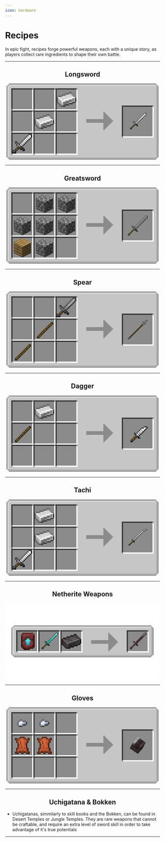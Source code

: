 ```yaml
---
icon: hardware
---
```

# Recipes
In epic fight, recipes forge powerful weapons, each with a unique story, as players collect rare ingredients to shape their own battle.

<center>

***
## Longsword

![](https://github.com/MetalKnight56/EpicFight-Files/blob/Wiki-Images/Recipes/longsword_recipe.gif?raw=true)

***
## Greatsword

![](https://github.com/MetalKnight56/EpicFight-Files/blob/Wiki-Images/Recipes/greatsword_recipe.gif?raw=true)

***
## Spear

![](https://github.com/MetalKnight56/EpicFight-Files/blob/Wiki-Images/Recipes/spear_recipe.gif?raw=true)

***
## Dagger

![](https://github.com/MetalKnight56/EpicFight-Files/blob/Wiki-Images/Recipes/dagger_recipe.gif?raw=true)

***
## Tachi

![](https://github.com/MetalKnight56/EpicFight-Files/blob/Wiki-Images/Recipes/tachi_recipe.gif?raw=true)

***
## Netherite Weapons

![](https://github.com/MetalKnight56/EpicFight-Files/blob/Wiki-Images/Recipes/netherite.gif?raw=true)

***
## Gloves

![](https://github.com/MetalKnight56/EpicFight-Files/blob/Wiki-Images/Recipes/gloves.png?raw=true)

***
## Uchigatana & Bokken
</center>

* Uchigatanas, simmilarly to skill books and the Bokken, can be found in Desert Temples or Jungle Temples. They are rare weapons that cannot be craftable, and require an extra level of sword skill in order to take advantage of it's true potentials

***
